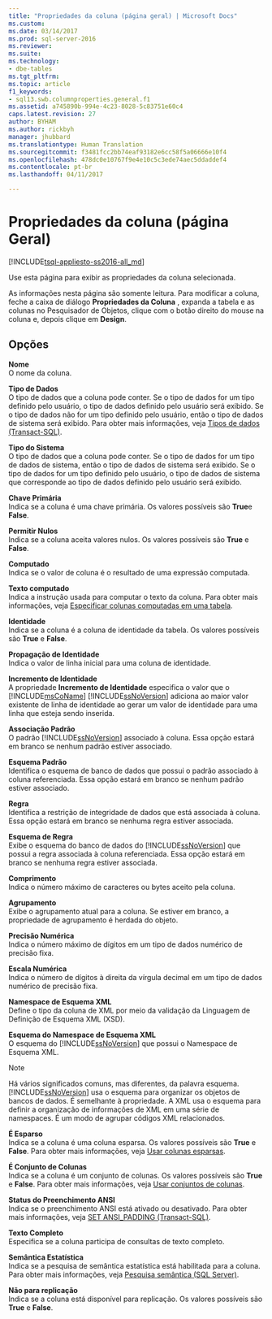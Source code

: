 ```yaml
---
title: "Propriedades da coluna (página geral) | Microsoft Docs"
ms.custom: 
ms.date: 03/14/2017
ms.prod: sql-server-2016
ms.reviewer: 
ms.suite: 
ms.technology:
- dbe-tables
ms.tgt_pltfrm: 
ms.topic: article
f1_keywords:
- sql13.swb.columnproperties.general.f1
ms.assetid: a745890b-994e-4c23-8028-5c83751e60c4
caps.latest.revision: 27
author: BYHAM
ms.author: rickbyh
manager: jhubbard
ms.translationtype: Human Translation
ms.sourcegitcommit: f3481fcc2bb74eaf93182e6cc58f5a06666e10f4
ms.openlocfilehash: 478dc0e10767f9e4e10c5c3ede74aec5ddaddef4
ms.contentlocale: pt-br
ms.lasthandoff: 04/11/2017

---
```

# <a name="column-properties-general-page"></a>Propriedades da coluna (página Geral)
[!INCLUDE[tsql-appliesto-ss2016-all_md](../../includes/tsql-appliesto-ss2016-all-md.md)]

  Use esta página para exibir as propriedades da coluna selecionada.  
  
 As informações nesta página são somente leitura. Para modificar a coluna, feche a caixa de diálogo **Propriedades da Coluna** , expanda a tabela e as colunas no Pesquisador de Objetos, clique com o botão direito do mouse na coluna e, depois clique em **Design**.  
  
## <a name="options"></a>Opções  
 **Nome**  
 O nome da coluna.  
  
 **Tipo de Dados**  
 O tipo de dados que a coluna pode conter. Se o tipo de dados for um tipo definido pelo usuário, o tipo de dados definido pelo usuário será exibido. Se o tipo de dados não for um tipo definido pelo usuário, então o tipo de dados de sistema será exibido. Para obter mais informações, veja [Tipos de dados &#40;Transact-SQL&#41;](../../t-sql/data-types/data-types-transact-sql.md).  
  
 **Tipo do Sistema**  
 O tipo de dados que a coluna pode conter. Se o tipo de dados for um tipo de dados de sistema, então o tipo de dados de sistema será exibido. Se o tipo de dados for um tipo definido pelo usuário, o tipo de dados de sistema que corresponde ao tipo de dados definido pelo usuário será exibido.  
  
 **Chave Primária**  
 Indica se a coluna é uma chave primária. Os valores possíveis são **True**e **False**.  
  
 **Permitir Nulos**  
 Indica se a coluna aceita valores nulos. Os valores possíveis são **True** e **False**.  
  
 **Computado**  
 Indica se o valor de coluna é o resultado de uma expressão computada.  
  
 **Texto computado**  
 Indica a instrução usada para computar o texto da coluna. Para obter mais informações, veja [Especificar colunas computadas em uma tabela](../../relational-databases/tables/specify-computed-columns-in-a-table.md).  
  
 **Identidade**  
 Indica se a coluna é a coluna de identidade da tabela. Os valores possíveis são **True** e **False**.  
  
 **Propagação de Identidade**  
 Indica o valor de linha inicial para uma coluna de identidade.  
  
 **Incremento de Identidade**  
 A propriedade **Incremento de Identidade** especifica o valor que o [!INCLUDE[msCoName](../../includes/msconame-md.md)] [!INCLUDE[ssNoVersion](../../includes/ssnoversion-md.md)] adiciona ao maior valor existente de linha de identidade ao gerar um valor de identidade para uma linha que esteja sendo inserida.  
  
 **Associação Padrão**  
 O padrão [!INCLUDE[ssNoVersion](../../includes/ssnoversion-md.md)] associado à coluna. Essa opção estará em branco se nenhum padrão estiver associado.  
  
 **Esquema Padrão**  
 Identifica o esquema de banco de dados que possui o padrão associado à coluna referenciada. Essa opção estará em branco se nenhum padrão estiver associado.  
  
 **Regra**  
 Identifica a restrição de integridade de dados que está associada à coluna. Essa opção estará em branco se nenhuma regra estiver associada.  
  
 **Esquema de Regra**  
 Exibe o esquema do banco de dados do [!INCLUDE[ssNoVersion](../../includes/ssnoversion-md.md)] que possui a regra associada à coluna referenciada. Essa opção estará em branco se nenhuma regra estiver associada.  
  
 **Comprimento**  
 Indica o número máximo de caracteres ou bytes aceito pela coluna.  
  
 **Agrupamento**  
 Exibe o agrupamento atual para a coluna. Se estiver em branco, a propriedade de agrupamento é herdada do objeto.  
  
 **Precisão Numérica**  
 Indica o número máximo de dígitos em um tipo de dados numérico de precisão fixa.  
  
 **Escala Numérica**  
 Indica o número de dígitos à direita da vírgula decimal em um tipo de dados numérico de precisão fixa.  
  
 **Namespace de Esquema XML**  
 Define o tipo da coluna de XML por meio da validação da Linguagem de Definição de Esquema XML (XSD).  
  
 **Esquema do Namespace de Esquema XML**  
 O esquema do [!INCLUDE[ssNoVersion](../../includes/ssnoversion-md.md)] que possui o Namespace de Esquema XML.  
  
> [!NOTE]  
>  Há vários significados comuns, mas diferentes, da palavra esquema. [!INCLUDE[ssNoVersion](../../includes/ssnoversion-md.md)] usa o esquema para organizar os objetos de bancos de dados. É semelhante à propriedade. A XML usa o esquema para definir a organização de informações de XML em uma série de namespaces. É um modo de agrupar códigos XML relacionados.  
  
 **É Esparso**  
 Indica se a coluna é uma coluna esparsa. Os valores possíveis são **True** e **False**. Para obter mais informações, veja [Usar colunas esparsas](../../relational-databases/tables/use-sparse-columns.md).  
  
 **É Conjunto de Colunas**  
 Indica se a coluna é um conjunto de colunas. Os valores possíveis são **True** e **False**. Para obter mais informações, veja [Usar conjuntos de colunas](../../relational-databases/tables/use-column-sets.md).  
  
 **Status do Preenchimento ANSI**  
 Indica se o preenchimento ANSI está ativado ou desativado. Para obter mais informações, veja [SET ANSI_PADDING &#40;Transact-SQL&#41;](../../t-sql/statements/set-ansi-padding-transact-sql.md).  
  
 **Texto Completo**  
 Especifica se a coluna participa de consultas de texto completo.  
  
 **Semântica Estatística**  
 Indica se a pesquisa de semântica estatística está habilitada para a coluna. Para obter mais informações, veja [Pesquisa semântica &#40;SQL Server&#41;](../../relational-databases/search/semantic-search-sql-server.md).  
  
 **Não para replicação**  
 Indica se a coluna está disponível para replicação. Os valores possíveis são **True** e **False**.  
  
  

